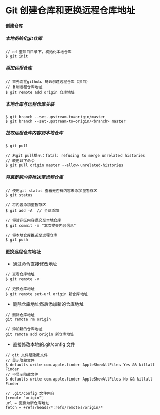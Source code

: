 
# Git 创建仓库和更换远程仓库地址

#### 创建仓库
##### 本地初始化git仓库
```
// cd 至项目目录下，初始化本地仓库
$ git init
```

##### 添加远程仓库
```
// 首先需在github、码云创建远程仓库（项目）
// 复制远程仓库地址
$ git remote add origin 仓库地址
```
##### 本地仓库与远程仓库关联
```
$ git branch --set-upstream-to=origin/master
$ git branch --set-upstream-to=origin/<branch> master
```

##### 拉取远程仓库内容到本地仓库
```
$ git pull

// 若git pull提示：fatal: refusing to merge unrelated histories
// 改用以下命令
$ git pull origin master --allow-unrelated-histories

```

##### 将最新新内容推送至远程仓库
```
// 使用git status 查看是否有内容未添加至暂存区
$ git status

// 将内容添加至暂存区
$ git add -A  // 全部添加

// 将暂存区内容提交至本地仓库
$ git commit -m "本次提交内容信息"

// 将本地仓库推送至远程仓库
$ git push
```

#### 更换远程仓库地址
- 通过命令直接修改地址
```
// 查看仓库地址
$ git remote -v

// 更换仓库地址
$ git remote set-url origin 新仓库地址
```
- 删除仓库地址然后添加新的仓库地址
```
// 删除仓库地址
git remote rm origin

// 添加新的仓库地址
git remote add origin 新仓库地址
```
- 直接修改本地的.git/config 文件
```
// git 文件是隐藏文件
// 显示隐藏文件
$ defaults write com.apple.finder AppleShowAllFiles Yes && killall Finder 
// 不显示隐藏文件
$ defaults write com.apple.finder AppleShowAllFiles No && killall Finder 

// .git/config 文件内容
[remote "origin"]
url = 更换为新仓库地址
fetch = +refs/heads/*:refs/remotes/origin/*

```
